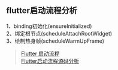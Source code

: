 ##  flutter启动流程分析

1、binding初始化(ensureInitialized)  <br/>
2、绑定根节点(scheduleAttachRootWidget)   <br/>
3、绘制热身帧(scheduleWarmUpFrame)   <br/>

> [Flutter 启动流程]( https://www.jianshu.com/p/8b782b8da96e ) <br/>
> [ Flutter启动流程源码分析 ](https://www.jianshu.com/p/21f8d239a375) <br/>


